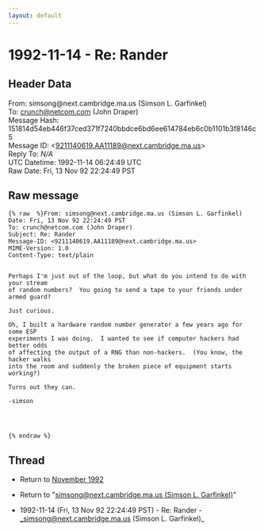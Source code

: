 ```yaml
---
layout: default
---
```


# 1992-11-14 - Re: Rander

## Header Data

From: simsong<span>@</span>next.cambridge.ma.us (Simson L. Garfinkel)<br>
To: crunch@netcom.com (John Draper)<br>
Message Hash: 151814d54eb446f37ced371f7240bbdce6bd6ee614784eb6c0b1101b3f8146c5<br>
Message ID: \<9211140619.AA11189@next.cambridge.ma.us\><br>
Reply To: _N/A_<br>
UTC Datetime: 1992-11-14 06:24:49 UTC<br>
Raw Date: Fri, 13 Nov 92 22:24:49 PST<br>

## Raw message

```
{% raw  %}From: simsong@next.cambridge.ma.us (Simson L. Garfinkel)
Date: Fri, 13 Nov 92 22:24:49 PST
To: crunch@netcom.com (John Draper)
Subject: Re: Rander
Message-ID: <9211140619.AA11189@next.cambridge.ma.us>
MIME-Version: 1.0
Content-Type: text/plain


Perhaps I'm just out of the loop, but what do you intend to do with your stream  
of random numbers?  You going to send a tape to your friends under armed guard?

Just curious.

Oh, I built a hardware random number generator a few years ago for some ESP  
experiments I was doing.  I wanted to see if computer hackers had better odds  
of affecting the output of a RNG than non-hackers.  (You know, the hacker walks  
into the room and suddenly the broken piece of equipment starts working?)

Turns out they can.

-simson




{% endraw %}
```

## Thread

+ Return to [November 1992](/archive/1992/11)

+ Return to "[simsong<span>@</span>next.cambridge.ma.us (Simson L. Garfinkel)](/author/simsong_at_next_cambridge_ma_us_simson_l_garfinkel_)"

+ 1992-11-14 (Fri, 13 Nov 92 22:24:49 PST) - Re: Rander - _simsong@next.cambridge.ma.us (Simson L. Garfinkel)_

